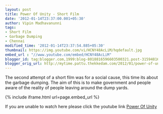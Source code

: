 ```yaml
---
layout: post
title: Power Of Unity - Short Film
date: '2012-01-14T23:37:00.001+05:30'
author: Vipin Madhavanunni
tags:
- Short Film
- Garbage Dumping
- Chennai
modified_time: '2012-01-14T23:37:54.885+05:30'
thumbnail: https://img.youtube.com/vi/HCNY48AcLiM/hqdefault.jpg
embed_url : "//www.youtube.com/embed/HCNY48AcLiM"
blogger_id: tag:blogger.com,1999:blog-8018816596603500321.post-3159481695274588581
blogger_orig_url: http://mytime.pattu.thekkedam.com/2012/01/power-of-unity-short-film.html
---
```


The second attempt of a short film was for a social cause, this time its about 
the garbage dumping. The aim of this is to make government and people aware of 
the reality of people leaving around the dump yards. 

{% include iframe.html url=page.embed_url %}

If you are unable to watch here please click the youtube link [Power Of Unity](https://www.youtube.com/watch?v=HCNY48AcLiM) 
